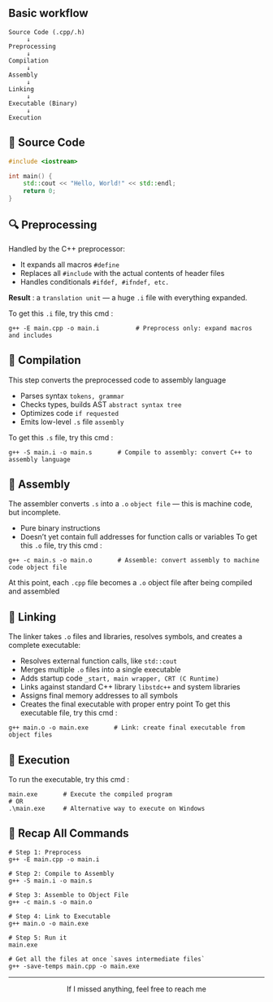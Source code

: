 ## Basic workflow
```
Source Code (.cpp/.h)
     ↓
Preprocessing
     ↓
Compilation
     ↓
Assembly
     ↓
Linking
     ↓
Executable (Binary)
     ↓
Execution
```
## 📝 Source Code

```cpp
#include <iostream>

int main() {
    std::cout << "Hello, World!" << std::endl;
    return 0;
}
```
## 🔍 Preprocessing
Handled by the C++ preprocessor:
- It expands all macros `#define`
- Replaces all `#include` with the actual contents of header files
- Handles conditionals `#ifdef, #ifndef, etc.`

**Result** : a `translation unit` — a huge `.i` file with everything expanded.

To get this `.i` file, try this cmd :
```
g++ -E main.cpp -o main.i          # Preprocess only: expand macros and includes
```
## 🧠 Compilation
This step converts the preprocessed code to assembly language
- Parses syntax `tokens, grammar`
- Checks types, builds AST `abstract syntax tree`
- Optimizes code `if requested`
- Emits low-level `.s` file `assembly`

To get this `.s` file, try this cmd :
```
g++ -S main.i -o main.s       # Compile to assembly: convert C++ to assembly language
```
## 🧬 Assembly
The assembler converts `.s` into a `.o` `object file` — this is machine code, but incomplete.
- Pure binary instructions
- Doesn’t yet contain full addresses for function calls or variables
To get this `.o` file, try this cmd :
```
g++ -c main.s -o main.o       # Assemble: convert assembly to machine code object file
```
At this point, each `.cpp` file becomes a `.o` object file after being compiled and assembled

## 🧩 Linking
The linker takes `.o` files and libraries, resolves symbols, and creates a complete executable:
- Resolves external function calls, like `std::cout`
- Merges multiple `.o` files into a single executable
- Adds startup code `_start, main wrapper, CRT (C Runtime)`
- Links against standard C++ library `libstdc++` and system libraries
- Assigns final memory addresses to all symbols
- Creates the final executable with proper entry point
To get this executable file, try this cmd :
```
g++ main.o -o main.exe       # Link: create final executable from object files
```

## 🏁 Execution
To run the executable, try this cmd :
```
main.exe       # Execute the compiled program
# OR
.\main.exe     # Alternative way to execute on Windows
```


## 🔄 Recap All Commands
```
# Step 1: Preprocess
g++ -E main.cpp -o main.i

# Step 2: Compile to Assembly
g++ -S main.i -o main.s

# Step 3: Assemble to Object File
g++ -c main.s -o main.o

# Step 4: Link to Executable
g++ main.o -o main.exe

# Step 5: Run it
main.exe

# Get all the files at once `saves intermediate files`
g++ -save-temps main.cpp -o main.exe
```
---
<div align='center'>
If I missed anything, feel free to reach me
</div>